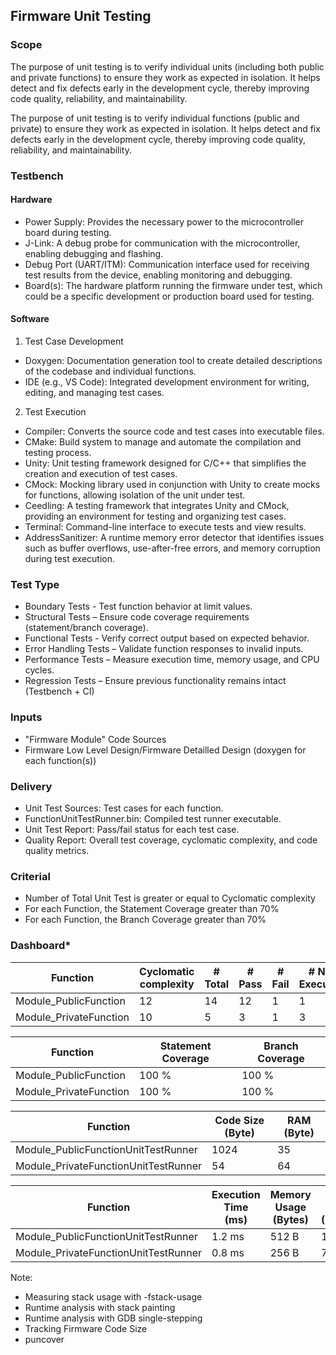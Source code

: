 ## Firmware Unit Testing

### Scope

The purpose of unit testing is to verify individual units (including both public and private functions) to ensure they work as expected in isolation. It helps detect and fix defects early in the development cycle, thereby improving code quality, reliability, and maintainability.

The purpose of unit testing is to verify individual functions (public and private) to ensure they work as expected in isolation. It helps detect and fix defects early in the development cycle, thereby improving code quality, reliability, and maintainability.

### Testbench

#### Hardware

- Power Supply: Provides the necessary power to the microcontroller board during testing.
- J-Link: A debug probe for communication with the microcontroller, enabling debugging and flashing.
- Debug Port (UART/ITM): Communication interface used for receiving test results from the device, enabling monitoring and debugging. 
- Board(s): The hardware platform running the firmware under test, which could be a specific development or production board used for testing.

#### Software

1. Test Case Development

- Doxygen: Documentation generation tool to create detailed descriptions of the codebase and individual functions.
- IDE (e.g., VS Code): Integrated development environment for writing, editing, and managing test cases.
  
2. Test Execution

- Compiler: Converts the source code and test cases into executable files.
- CMake: Build system to manage and automate the compilation and testing process.
- Unity: Unit testing framework designed for C/C++ that simplifies the creation and execution of test cases.
- CMock: Mocking library used in conjunction with Unity to create mocks for functions, allowing isolation of the unit under test.
- Ceedling: A testing framework that integrates Unity and CMock, providing an environment for testing and organizing test cases.
- Terminal: Command-line interface to execute tests and view results.
- AddressSanitizer: A runtime memory error detector that identifies issues such as buffer overflows, use-after-free errors, and memory corruption during test execution.

### Test Type

* Boundary Tests - Test function behavior at limit values.
* Structural Tests – Ensure code coverage requirements (statement/branch coverage).
* Functional Tests - Verify correct output based on expected behavior.
* Error Handling Tests – Validate function responses to invalid inputs.
* Performance Tests – Measure execution time, memory usage, and CPU cycles.
* Regression Tests – Ensure previous functionality remains intact (Testbench + CI)

### Inputs

- "Firmware Module" Code Sources
- Firmware Low Level Design/Firmware Detailled Design (doxygen for each function(s))

### Delivery

- Unit Test Sources: Test cases for each function.
- FunctionUnitTestRunner.bin: Compiled test runner executable.
- Unit Test Report: Pass/fail status for each test case.
- Quality Report: Overall test coverage, cyclomatic complexity, and code quality metrics.

### Criterial

-  Number of Total Unit Test is greater or equal to Cyclomatic complexity
-  For each Function, the Statement Coverage greater than 70%
-  For each Function, the Branch Coverage greater than 70%

### Dashboard*

| Function                | Cyclomatic complexity | # Total | # Pass | # Fail | # Not Executed |
|-------------------------|-----------------------|---------|--------|--------|----------------|
| Module_PublicFunction   |   12                  |     14  |   12   |  1     |   1            |
| Module_PrivateFunction  |   10                  |     5   |   3     |  1    |   3            | <= Issue

| Function                | Statement Coverage    | Branch Coverage |
|-------------------------|-----------------------|-----------------|
| Module_PublicFunction   |   100 %               |         100 %   |
| Module_PrivateFunction  |   100 %               |         100 %   |

| Function                              | Code Size (Byte)      | RAM (Byte)            |
|---------------------------------------|-----------------------|-----------------------|
| Module_PublicFunctionUnitTestRunner   |   1024                |   35                  |
| Module_PrivateFunctionUnitTestRunner  |   54                  |   64                  |


| Function	                            | Execution Time (ms)	 | Memory Usage (Bytes)	 | Code Size (Bytes) | CPU Cycles    |
|---------------------------------------|-----------------------|-----------------------|-------------------|---------------|
| Module_PublicFunctionUnitTestRunner   |	1.2 ms	             | 512 B	                | 1024 B	         | 24000         |
| Module_PrivateFunctionUnitTestRunner  | 0.8 ms	             | 256 B	                | 768 B             | 18000         |


Note:

- Measuring stack usage with -fstack-usage
- Runtime analysis with stack painting
- Runtime analysis with GDB single-stepping
- Tracking Firmware Code Size
- puncover
 
